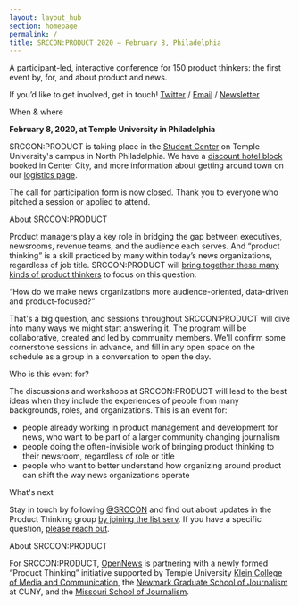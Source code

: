 ```yaml
---
layout: layout_hub
section: homepage
permalink: /
title: SRCCON:PRODUCT 2020 — February 8, Philadelphia
---
```


<div class="page-intro">
    <p class="big-type">A participant-led, interactive conference for 150 product thinkers: the first event by, for, and about product and news.</p>
    <p>If you&rsquo;d like to get involved, get in touch!<span class="contact-options"> <a href="https://twitter.com/srccon">Twitter</a> / <a href="mailto:srccon@opennews.org">Email</a> / <a href="https://bit.ly/ProductThinkers">Newsletter</a></span></p>
</div>

<div class="page-divider"><span>When & where</span></div>

**February 8, 2020, at Temple University in Philadelphia**

SRCCON:PRODUCT is taking place in the [Student Center](https://goo.gl/maps/AvYSqhRTMs4C14nR8) on Temple University's campus in North Philadelphia. We have a [discount hotel block](https://secure3.hilton.com/en_US/hp/reservation/book.htm?inputModule=HOTEL&ctyhocn=PHLCVHX&spec_plan=CHHSRC&arrival=20200207&departure=20200210&cid=OM,WW,HILTONLINK,EN,DirectLink&fromId=HILTONLINKDIRECT) booked in Center City, and more information about getting around town on our [logistics page](/logistics). 

The call for participation form is now closed. Thank you to everyone who pitched a session or applied to attend.

<div class="page-divider"><span>About SRCCON:PRODUCT</span></div>

Product managers play a key role in bridging the gap between executives, newsrooms, revenue teams, and the audience each serves. And “product thinking” is a skill practiced by many within today’s news organizations, regardless of job title. SRCCON:PRODUCT will [bring together these many kinds of product thinkers](https://opennews.org/blog/announcing-srccon-product) to focus on this question:

<p class="quote">“How do we make news organizations more audience-oriented, data-driven and product-focused?”</p>

That's a big question, and sessions throughout SRCCON:PRODUCT will dive into many ways we might start answering it. The program will be collaborative, created and led by community members. We'll confirm some cornerstone sessions in advance, and fill in any open space on the schedule as a group in a conversation to open the day.

<div class="page-divider"><span>Who is this event for?</span></div>

The discussions and workshops at SRCCON:PRODUCT will lead to the best ideas when they include the experiences of people from many backgrounds, roles, and organizations. This is an event for:

* people already working in product management and development for news, who want to be part of a larger community changing journalism
* people doing the often-invisible work of bringing product thinking to their newsroom, regardless of role or title 
* people who want to better understand how organizing around product can shift the way news organizations operate 

<div class="page-divider"><span>What's next</span></div>

Stay in touch by following [@SRCCON](https://twitter.com/srccon) and find out about updates in the Product Thinking group [by joining the list serv](https://bit.ly/ProductThinkers). If you have a specific question, [please reach out](mailto:srccon@opennews.org).


<div class="page-divider"><span>About SRCCON:PRODUCT</span></div>

For SRCCON:PRODUCT, [OpenNews](https://opennews.org) is partnering with a newly formed “Product Thinking” initiative supported by Temple University [Klein College of Media and Communication](https://klein.temple.edu), the [Newmark Graduate School of Journalism](https://www.journalism.cuny.edu) at CUNY, and the [Missouri School of Journalism](https://journalism.missouri.edu).


